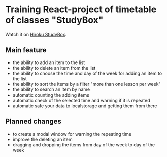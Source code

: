 # Training React-project of timetable of classes "StudyBox"

Watch it on [Hiroku StudyBox](https://study-box-react-project.herokuapp.com/).

## Main feature

* the ability to add an item to the list
* the ability to delete an item from the list
* the ability to choose the time and day of the week for adding an item to the list
* the ability to sort the items by a filter "more than one lesson per week"
* the ability to search an item by name
* automatic counting the adding items
* automatic check of the selected time and warning if it is repeated 
* automatic safe your data to localstorage and getting them from there

## Planned changes

* to create a modal window for warning the repeating time
* improve the deleting an item
* dragging and dropping the items from day of the week to day of the week
